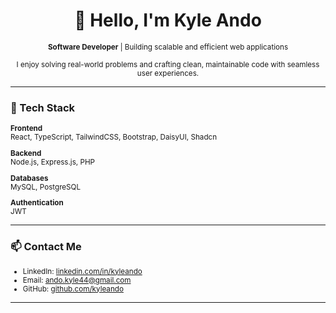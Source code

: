 <h1 align="center">👋 Hello, I'm Kyle Ando</h1>

<p align="center"><sub><strong>Software Developer</strong> | Building scalable and efficient web applications</sub></p>

<p align="center"><small>
I enjoy solving real-world problems and crafting clean, maintainable code with seamless user experiences.
</small></p>

---

<h3>🚀 Tech Stack</h3>

<small>

**Frontend**  
React, TypeScript, TailwindCSS, Bootstrap, DaisyUI, Shadcn

**Backend**  
Node.js, Express.js, PHP

**Databases**  
MySQL, PostgreSQL

**Authentication**  
JWT

</small>

---

<h3>📫 Contact Me</h3>

<small>

- LinkedIn: [linkedin.com/in/kyleando](https://www.linkedin.com/in/kyle-ando-942947289/)  
- Email: [ando.kyle44@gmail.com](mailto:ando.kyle44@gmail.com)  
- GitHub: [github.com/kyleando](https://github.com/kyleando)

</small>

---
